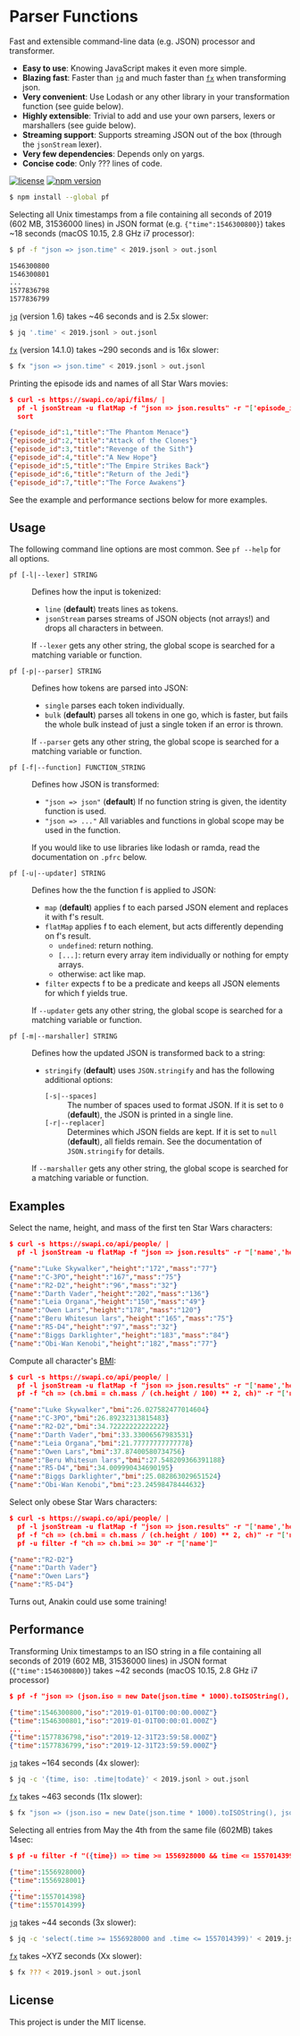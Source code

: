 # Parser Functions

Fast and extensible command-line data (e.g. JSON) processor and transformer.

+   **Easy to use**: Knowing JavaScript makes it even more simple.
+   **Blazing fast**: Faster than [`jq`][jq] and much faster than [`fx`][fx] when transforming json.
+   **Very convenient**: Use Lodash or any other library in your transformation function (see guide below).
+   **Highly extensible**: Trivial to add and use your own parsers, lexers or marshallers (see guide below).
+   **Streaming support**: Supports streaming JSON out of the box (through the `jsonStream` lexer).
+   **Very few dependencies**: Depends only on yargs.
+   **Concise code**: Only ??? lines of code.

[![license](https://img.shields.io/badge/license-MIT-blue.svg)](https://github.com/Yord/pf/blob/master/LICENSE)
[![npm version](https://img.shields.io/npm/v/fx.svg)](https://www.npmjs.com/package/fx)

```bash
$ npm install --global pf
```

Selecting all Unix timestamps from a file containing all seconds of 2019 (602 MB, 31536000 lines) in JSON format (e.g. `{"time":1546300800}`) takes ~18 seconds (macOS 10.15, 2.8 GHz i7 processor):

```bash
$ pf -f "json => json.time" < 2019.jsonl > out.jsonl

1546300800
1546300801
...
1577836798
1577836799
```

[`jq`][jq] (version 1.6) takes ~46 seconds and is 2.5x slower:

```bash
$ jq '.time' < 2019.jsonl > out.jsonl
```

[`fx`][fx] (version 14.1.0) takes ~290 seconds and is 16x slower:

```bash
$ fx "json => json.time" < 2019.jsonl > out.jsonl
```

Printing the episode ids and names of all Star Wars movies:

```json
$ curl -s https://swapi.co/api/films/ |
  pf -l jsonStream -u flatMap -f "json => json.results" -r "['episode_id','title']" |
  sort

{"episode_id":1,"title":"The Phantom Menace"}
{"episode_id":2,"title":"Attack of the Clones"}
{"episode_id":3,"title":"Revenge of the Sith"}
{"episode_id":4,"title":"A New Hope"}
{"episode_id":5,"title":"The Empire Strikes Back"}
{"episode_id":6,"title":"Return of the Jedi"}
{"episode_id":7,"title":"The Force Awakens"}
```

See the example and performance sections below for more examples.

## Usage

The following command line options are most common. See `pf --help` for all options.

<dl>
  <dt><code>pf [-l|--lexer] STRING</code></dt>
  <dd>
    <p>Defines how the input is tokenized:</p>
    <ul>
      <li>
        <code>line</code> (<b>default</b>) treats lines as tokens.
      </li>
      <li>
        <code>jsonStream</code> parses streams of JSON objects (not arrays!) and drops all characters in between.
      </li>
    </ul>
    <p>If <code>--lexer</code> gets any other string, the global scope is searched for a matching variable or function.</p>
  </dd>
  <dt><code>pf [-p|--parser] STRING</code></dt>
  <dd>
    <p>Defines how tokens are parsed into JSON:</p>
    <ul>
      <li>
        <code>single</code> parses each token individually.
      </li>
      <li>
        <code>bulk</code> (<b>default</b>) parses all tokens in one go, which is faster, but fails the whole bulk instead of just a single token if an error is thrown.
      </li>
    </ul>
    <p>If <code>--parser</code> gets any other string, the global scope is searched for a matching variable or function.</p>
  </dd>
  <dt><code>pf [-f|--function] FUNCTION_STRING</code></dt>
  <dd>
    <p>Defines how JSON is transformed:</p>
    <ul>
      <li>
        <code>"json => json"</code> (<b>default</b>) If no function string is given, the identity function is used.
      </li>
      <li>
        <code>"json => ..."</code> All variables and functions in global scope may be used in the function.
      </li>
    </ul>
    <p>If you would like to use libraries like lodash or ramda, read the documentation on <code>.pfrc</code> below.</p>
  </dd>
  <dt><code>pf [-u|--updater] STRING</code></dt>
  <dd>
    <p>Defines how the the function f is applied to JSON:</p>
    <ul>
      <li>
        <code>map</code> (<b>default</b>) applies f to each parsed JSON element and replaces it with f's result.
      </li>
      <li>
        <code>flatMap</code> applies f to each element, but acts differently depending on f's result.
        <ul>
          <li><code>undefined</code>: return nothing.</li>
          <li><code>[...]</code>: return every array item individually or nothing for empty arrays.</li>
          <li>otherwise: act like map.</li>
        </ul>
      </li>
      <li>
        <code>filter</code> expects f to be a predicate and keeps all JSON elements for which f yields true.
      </li>
    </ul>
    <p>If <code>--updater</code> gets any other string, the global scope is searched for a matching variable or function.</p>
  </dd>
  <dt><code>pf [-m|--marshaller] STRING</code></dt>
  <dd>
    <p>Defines how the updated JSON is transformed back to a string:</p>
    <ul>
      <li>
        <code>stringify</code> (<b>default</b>) uses <code>JSON.stringify</code> and has the following additional options:
        <dl>
          <dt><code>[-s|--spaces]</code></dt>
          <dd>The number of spaces used to format JSON. If it is set to <code>0</code> (<b>default</b>), the JSON is printed in a single line.</dd>
          <dt><code>[-r|--replacer]</code></dt>
          <dd>Determines which JSON fields are kept. If it is set to <code>null</code> (<b>default</b>), all fields remain. See the documentation of <code>JSON.stringify</code> for details.</dd>
        </dl>
      </li>
    </ul>
    <p>If <code>--marshaller</code> gets any other string, the global scope is searched for a matching variable or function.</p>
  </dd>
</dl>

## Examples

Select the name, height, and mass of the first ten Star Wars characters:

```json
$ curl -s https://swapi.co/api/people/ |
  pf -l jsonStream -u flatMap -f "json => json.results" -r "['name','height','mass']"

{"name":"Luke Skywalker","height":"172","mass":"77"}
{"name":"C-3PO","height":"167","mass":"75"}
{"name":"R2-D2","height":"96","mass":"32"}
{"name":"Darth Vader","height":"202","mass":"136"}
{"name":"Leia Organa","height":"150","mass":"49"}
{"name":"Owen Lars","height":"178","mass":"120"}
{"name":"Beru Whitesun lars","height":"165","mass":"75"}
{"name":"R5-D4","height":"97","mass":"32"}
{"name":"Biggs Darklighter","height":"183","mass":"84"}
{"name":"Obi-Wan Kenobi","height":"182","mass":"77"}
```

Compute all character's [BMI][BMI]:

```json
$ curl -s https://swapi.co/api/people/ |
  pf -l jsonStream -u flatMap -f "json => json.results" -r "['name','height','mass']" |
  pf -f "ch => (ch.bmi = ch.mass / (ch.height / 100) ** 2, ch)" -r "['name','bmi']"

{"name":"Luke Skywalker","bmi":26.027582477014604}
{"name":"C-3PO","bmi":26.89232313815483}
{"name":"R2-D2","bmi":34.72222222222222}
{"name":"Darth Vader","bmi":33.33006567983531}
{"name":"Leia Organa","bmi":21.77777777777778}
{"name":"Owen Lars","bmi":37.87400580734756}
{"name":"Beru Whitesun lars","bmi":27.548209366391188}
{"name":"R5-D4","bmi":34.009990434690195}
{"name":"Biggs Darklighter","bmi":25.082863029651524}
{"name":"Obi-Wan Kenobi","bmi":23.24598478444632}
```

Select only obese Star Wars characters:

```json
$ curl -s https://swapi.co/api/people/ |
  pf -l jsonStream -u flatMap -f "json => json.results" -r "['name','height','mass']" |
  pf -f "ch => (ch.bmi = ch.mass / (ch.height / 100) ** 2, ch)" -r "['name','bmi']" |
  pf -u filter -f "ch => ch.bmi >= 30" -r "['name']"

{"name":"R2-D2"}
{"name":"Darth Vader"}
{"name":"Owen Lars"}
{"name":"R5-D4"}
```

Turns out, Anakin could use some training!

## Performance

Transforming Unix timestamps to an ISO string in a file containing all seconds of 2019 (602 MB, 31536000 lines) in JSON format (`{"time":1546300800}`) takes ~42 seconds (macOS 10.15, 2.8 GHz i7 processor)

```json
$ pf -f "json => (json.iso = new Date(json.time * 1000).toISOString(), json)" < 2019.jsonl > out.jsonl

{"time":1546300800,"iso":"2019-01-01T00:00:00.000Z"}
{"time":1546300801,"iso":"2019-01-01T00:00:01.000Z"}
...
{"time":1577836798,"iso":"2019-12-31T23:59:58.000Z"}
{"time":1577836799,"iso":"2019-12-31T23:59:59.000Z"}
```

[`jq`][jq] takes ~164 seconds (4x slower):

```bash
$ jq -c '{time, iso: .time|todate}' < 2019.jsonl > out.jsonl
```

[`fx`][fx] takes ~463 seconds (11x slower):

```bash
$ fx "json => (json.iso = new Date(json.time * 1000).toISOString(), json)" < 2019.jsonl > out.jsonl
```

Selecting all entries from May the 4th from the same file (602MB) takes 14sec:

```json
$ pf -u filter -f "({time}) => time >= 1556928000 && time <= 1557014399" < 2019.jsonl > out.jsonl

{"time":1556928000}
{"time":1556928001}
...
{"time":1557014398}
{"time":1557014399}
```

[`jq`][jq] takes ~44 seconds (3x slower):

```bash
$ jq -c 'select(.time >= 1556928000 and .time <= 1557014399)' < 2019.jsonl > out.jsonl
```

[`fx`][fx] takes ~XYZ seconds (Xx slower):

```bash
$ fx ??? < 2019.jsonl > out.jsonl
```

## License

This project is under the MIT license.

[BMI]: https://en.wikipedia.org/wiki/Body_mass_index
[fx]: https://github.com/antonmedv/fx
[jq]: https://github.com/stedolan/jq